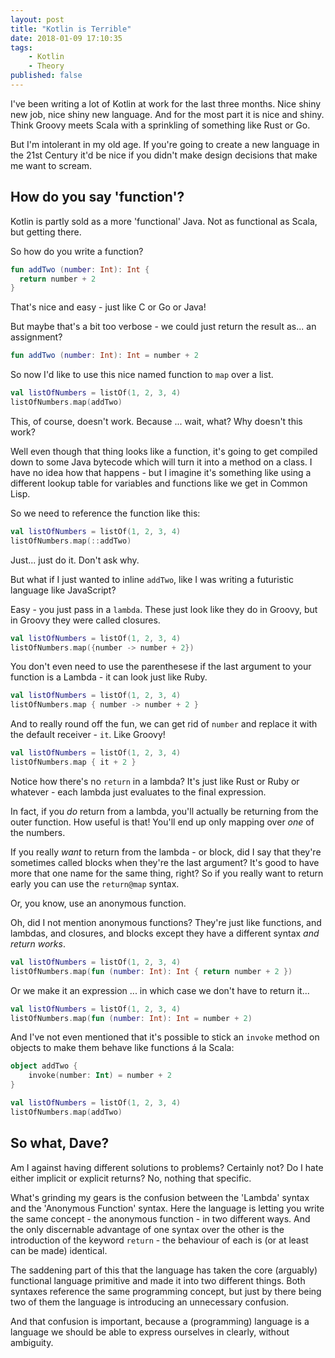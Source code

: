 ```yaml
---
layout: post
title: "Kotlin is Terrible"
date: 2018-01-09 17:10:35
tags:
    - Kotlin
    - Theory
published: false
---
```


I've been writing a lot of Kotlin at work for the last three months. Nice shiny
new job, nice shiny new language. And for the most part it is nice and shiny.
Think Groovy meets Scala with a sprinkling of something like Rust or Go.

But I'm intolerant in my old age. If you're going to create a new language in
the 21st Century it'd be nice if you didn't make design decisions that make me
want to scream.

## How do you say 'function'?

Kotlin is partly sold as a more 'functional' Java. Not as functional as Scala,
but getting there.

So how do you write a function?

```kotlin
fun addTwo (number: Int): Int {
  return number + 2
}
```
That's nice and easy - just like C or Go or Java!

But maybe that's a bit too verbose - we could just return the result as... an
assignment?

```kotlin
fun addTwo (number: Int): Int = number + 2
```

So now I'd like to use this nice named function to `map` over a list.

```kotlin
val listOfNumbers = listOf(1, 2, 3, 4)
listOfNumbers.map(addTwo)
```

This, of course, doesn't work. Because ... wait, what? Why doesn't this work?

Well even though that thing looks like a function, it's going to get compiled
down to some Java bytecode which will turn it into a method on a class. I have
no idea how that happens - but I imagine it's something like using a different
lookup table for variables and functions like we get in Common Lisp.

So we need to reference the function like this:

```kotlin
val listOfNumbers = listOf(1, 2, 3, 4)
listOfNumbers.map(::addTwo)
```

Just... just do it. Don't ask why.

But what if I just wanted to inline `addTwo`, like I was writing a futuristic
language like JavaScript?

Easy - you just pass in a `lambda`. These just look like they do in Groovy, but
in Groovy they were called closures.

```kotlin
val listOfNumbers = listOf(1, 2, 3, 4)
listOfNumbers.map({number -> number + 2})
```

You don't even need to use the parenthesese if the last argument to your
function is a Lambda - it can look just like Ruby.

```kotlin
val listOfNumbers = listOf(1, 2, 3, 4)
listOfNumbers.map { number -> number + 2 }
```

And to really round off the fun, we can get rid of `number` and replace it with
the default receiver - `it`. Like Groovy!

```kotlin
val listOfNumbers = listOf(1, 2, 3, 4)
listOfNumbers.map { it + 2 }
```

Notice how there's no `return` in a lambda? It's just like Rust or Ruby or
whatever - each lambda just evaluates to the final expression.

In fact, if you _do_ return from a lambda, you'll actually be returning from the
outer function. How useful is that! You'll end up only mapping over _one_ of the
numbers.

If you really _want_ to return from the lambda - or block, did I say that
they're sometimes called blocks when they're the last argument? It's good to
have more that one name for the same thing, right? So if you really want to
return early you can use the `return@map` syntax.

Or, you know, use an anonymous function.

Oh, did I not mention anonymous functions? They're just like functions, and
lambdas, and closures, and blocks except they have a different syntax _and
return works_.

```kotlin
val listOfNumbers = listOf(1, 2, 3, 4)
listOfNumbers.map(fun (number: Int): Int { return number + 2 })
```

Or we make it an expression ... in which case we don't have to return it...

```kotlin
val listOfNumbers = listOf(1, 2, 3, 4)
listOfNumbers.map(fun (number: Int): Int = number + 2)
```

And I've not even mentioned that it's possible to stick an `invoke` method on
objects to make them behave like functions á la Scala:

```kotlin
object addTwo {
    invoke(number: Int) = number + 2
}

val listOfNumbers = listOf(1, 2, 3, 4)
listOfNumbers.map(addTwo)
```

## So what, Dave?

Am I against having different solutions to problems? Certainly not? Do I hate
either implicit or explicit returns? No, nothing that specific.

What's grinding my gears is the confusion between the 'Lambda' syntax and the
'Anonymous Function' syntax. Here the language is letting you write the same
concept - the anonymous function - in two different ways. And the only
discernable advantage of one syntax over the other is the introduction of the
keyword `return` - the behaviour of each is (or at least can be made) identical.

The saddening part of this that the language has taken the core (arguably)
functional language primitive and made it into two different things. Both
syntaxes reference the same programming concept, but just by there being two of
them the language is introducing an unnecessary confusion.

And that confusion is important, because a (programming) language is a language
we should be able to express ourselves in clearly, without ambiguity.

[^1]: Except in Groovy they got called closures because it's very important to have
  as many words for the same concept as possible.

[SO]: https://stackoverflow.com/questions/48112081/why-does-kotlin-have-two-syntaxes-for-lambdas-anonymous-functions
